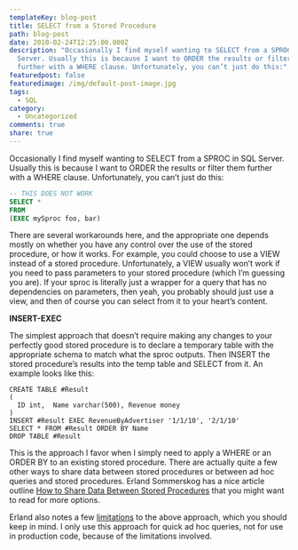 ```yaml
---
templateKey: blog-post
title: SELECT from a Stored Procedure
path: blog-post
date: 2010-02-24T12:25:00.000Z
description: "Occasionally I find myself wanting to SELECT from a SPROC in SQL
  Server. Usually this is because I want to ORDER the results or filter them
  further with a WHERE clause. Unfortunately, you can’t just do this:"
featuredpost: false
featuredimage: /img/default-post-image.jpg
tags:
  - SQL
category:
  - Uncategorized
comments: true
share: true
---
```

Occasionally I find myself wanting to SELECT from a SPROC in SQL Server. Usually this is because I want to ORDER the results or filter them further with a WHERE clause. Unfortunately, you can’t just do this:

```sql
-- THIS DOES NOT WORK
SELECT *
FROM
(EXEC mySproc foo, bar)
```

There are several workarounds here, and the appropriate one depends mostly on whether you have any control over the use of the stored procedure, or how it works. For example, you could choose to use a VIEW instead of a stored procedure. Unfortunately, a VIEW usually won’t work if you need to pass parameters to your stored procedure (which I’m guessing you are). If your sproc is literally just a wrapper for a query that has no dependencies on parameters, then yeah, you probably should just use a view, and then of course you can select from it to your heart’s content.

**INSERT-EXEC**

The simplest approach that doesn’t require making any changes to your perfectly good stored procedure is to declare a temporary table with the appropriate schema to match what the sproc outputs. Then INSERT the stored procedure’s results into the temp table and SELECT from it. An example looks like this:

```
CREATE TABLE #Result
(
  ID int,  Name varchar(500), Revenue money
)
INSERT #Result EXEC RevenueByAdvertiser '1/1/10', '2/1/10'
SELECT * FROM #Result ORDER BY Name
DROP TABLE #Result
```

This is the approach I favor when I simply need to apply a WHERE or an ORDER BY to an existing stored procedure. There are actually quite a few other ways to share data between stored procedures or between ad hoc queries and stored procedures. Erland Sommerskog has a nice article outline [How to Share Data Between Stored Procedures](http://www.sommarskog.se/share_data.html) that you might want to read for more options.

Erland also notes a few [limitations](http://www.sommarskog.se/share_data.html#INSERTEXEC) to the above approach, which you should keep in mind. I only use this approach for quick ad hoc queries, not for use in production code, because of the limitations involved.